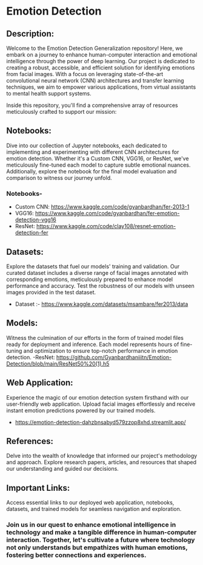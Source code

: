 # Emotion Detection
## Description:
Welcome to the Emotion Detection Generalization repository! Here, we embark on a journey to enhance human-computer interaction and emotional intelligence through the power of deep learning. Our project is dedicated to creating a robust, accessible, and efficient solution for identifying emotions from facial images. With a focus on leveraging state-of-the-art convolutional neural network (CNN) architectures and transfer learning techniques, we aim to empower various applications, from virtual assistants to mental health support systems.

Inside this repository, you'll find a comprehensive array of resources meticulously crafted to support our mission:

## Notebooks:
Dive into our collection of Jupyter notebooks, each dedicated to implementing and experimenting with different CNN architectures for emotion detection. Whether it's a Custom CNN, VGG16, or ResNet, we've meticulously fine-tuned each model to capture subtle emotional nuances. Additionally, explore the notebook for the final model evaluation and comparison to witness our journey unfold.

### Notebooks-
- Custom CNN: https://www.kaggle.com/code/gyanbardhan/fer-2013-1
- VGG16: https://www.kaggle.com/code/gyanbardhan/fer-emotion-detection-vgg16
- ResNet: https://www.kaggle.com/code/clay108/resnet-emotion-detection-fer

## Datasets:
Explore the datasets that fuel our models' training and validation. Our curated dataset includes a diverse range of facial images annotated with corresponding emotions, meticulously prepared to enhance model performance and accuracy. Test the robustness of our models with unseen images provided in the test dataset.

- Dataset :- https://www.kaggle.com/datasets/msambare/fer2013/data

## Models:
Witness the culmination of our efforts in the form of trained model files ready for deployment and inference. Each model represents hours of fine-tuning and optimization to ensure top-notch performance in emotion detection.
-ResNet: https://github.com/Gyanbardhaniiitn/Emotion-Detection/blob/main/ResNet50%20(1).h5

## Web Application:
Experience the magic of our emotion detection system firsthand with our user-friendly web application. Upload facial images effortlessly and receive instant emotion predictions powered by our trained models.
- https://emotion-detection-dahzbnsabyd579zzop8xhd.streamlit.app/
  
## References:
Delve into the wealth of knowledge that informed our project's methodology and approach. Explore research papers, articles, and resources that shaped our understanding and guided our decisions.

## Important Links:
Access essential links to our deployed web application, notebooks, datasets, and trained models for seamless navigation and exploration.

### Join us in our quest to enhance emotional intelligence in technology and make a tangible difference in human-computer interaction. Together, let's cultivate a future where technology not only understands but empathizes with human emotions, fostering better connections and experiences.
